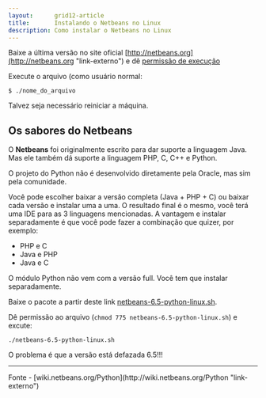 ```yaml
---
layout:      grid12-article
title:       Instalando o Netbeans no Linux
description: Como instalar o Netbeans no Linux
---
```



Baixe a última versão no site oficial [http://netbeans.org](http://netbeans.org "link-externo") e dê 
[permissão de execução](/linux/como-dar-permissao-de-execucao)

Execute o arquivo (como usuário normal: 

	$ ./nome_do_arquivo

Talvez seja necessário reiniciar a máquina.


Os sabores do Netbeans
---

O __Netbeans__ foi originalmente escrito para dar suporte a linguagem Java. Mas ele também dá suporte a linguagem PHP,
C, C++ e Python.

O projeto do Python não é desenvolvido diretamente pela Oracle, mas sim pela comunidade.

Você pode escolher baixar a versão completa (Java + PHP + C) ou baixar cada versão e instalar uma a uma. O resultado
final é o mesmo, você terá uma IDE para as 3 linguagens mencionadas. A vantagem e instalar separadamente é que você
pode fazer a combinação que quizer, por exemplo:

- PHP e C
- Java e PHP
- Java e C

O módulo Python não vem com a versão full. Você tem que instalar separadamente.

Baixe o pacote a partir deste link [netbeans-6.5-python-linux.sh](http://dlc.sun.com.edgesuite.net/netbeans/6.5/python/ea/ ).

Dê permissão ao arquivo (`chmod 775 netbeans-6.5-python-linux.sh`) e excute:

    ./netbeans-6.5-python-linux.sh

O problema é que a versão está defazada 6.5!!!

<hr>
Fonte
- [wiki.netbeans.org/Python](http://wiki.netbeans.org/Python "link-externo")




